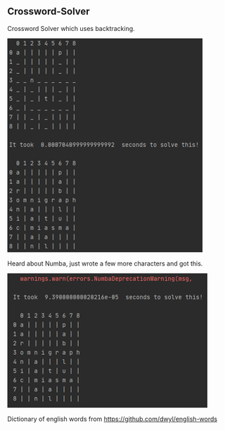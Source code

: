 ## Crossword-Solver
Crossword Solver which uses backtracking.

![image](https://github.com/clodman84/Crossword-Solver/blob/master/Crossword-Solver/demos/o.png?raw=true)

Heard about Numba, just wrote a few more characters and got this.

![image](https://github.com/clodman84/Crossword-Solver/blob/master/Crossword-Solver/demos/lazy_numba_gainz.png?raw=true)


Dictionary of english words from https://github.com/dwyl/english-words
